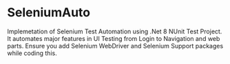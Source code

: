 # SeleniumAuto
Implemetation of Selenium Test Automation using .Net 8 NUnit Test Project. It automates major features in UI Testing from Login to Navigation and web parts. Ensure you add Selenium WebDriver and Selenium Support packages while coding this.
